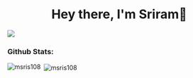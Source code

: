 <h1 align="center"> Hey there, I'm Sriram👋 </h1>

<img src="https://external-content.duckduckgo.com/iu/?u=https%3A%2F%2Fcdn-images-1.medium.com%2Fmax%2F1200%2F1*DOD1x5f5yDa0UJhTulejkg.jpeg&f=1&nofb=1" align="center"/>

<h3 align="left">Github Stats:</h3>
<p><img align="left" src="https://github-readme-stats.vercel.app/api/top-langs?username=msris108&show_icons=true&locale=en&layout=compact" alt="msris108" /></p>
<p>&nbsp;<img align="center" src="https://github-readme-stats.vercel.app/api?username=msris108&show_icons=true&locale=en" alt="msris108" /></p>
<!--
**msris108/msris108** is a ✨ _special_ ✨ repository because its `README.md` (this file) appears on your GitHub profile.

Here are some ideas to get you started:

- 🔭 I’m currently working on ...
- 🌱 I’m currently learning ...
- 👯 I’m looking to collaborate on ...
- 🤔 I’m looking for help with ...
- 💬 Ask me about ...
- 📫 How to reach me: ...
- 😄 Pronouns: ...
- ⚡ Fun fact: ...
-->
